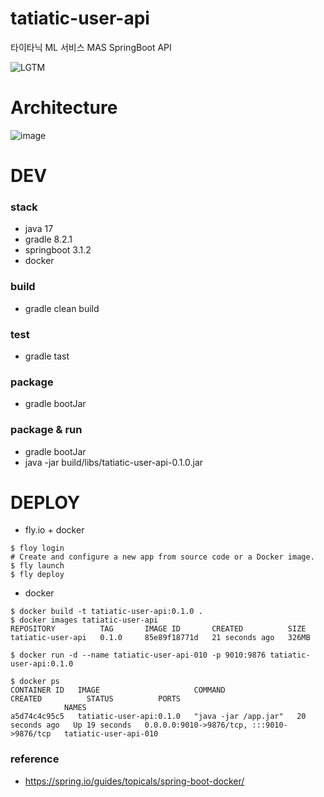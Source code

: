 # tatiatic-user-api
타이타닉 ML 서비스 MAS SpringBoot API

![LGTM](https://i.lgtm.fun/2j9j.png)

# Architecture
![image](https://github.com/dMario24/tatiatic-user-api/assets/134017660/31ade392-602a-4aaa-ba60-ea9ed8c40349)

# DEV
### stack
- java 17
- gradle 8.2.1
- springboot 3.1.2
- docker
  
### build
- gradle clean build

### test
- gradle tast

### package
- gradle bootJar

### package & run
- gradle bootJar
- java -jar build/libs/tatiatic-user-api-0.1.0.jar

# DEPLOY
- fly.io + docker
```
$ floy login
# Create and configure a new app from source code or a Docker image.
$ fly launch
$ fly deploy
```

- docker
```
$ docker build -t tatiatic-user-api:0.1.0 .
$ docker images tatiatic-user-api
REPOSITORY          TAG       IMAGE ID       CREATED          SIZE
tatiatic-user-api   0.1.0     85e89f18771d   21 seconds ago   326MB

$ docker run -d --name tatiatic-user-api-010 -p 9010:9876 tatiatic-user-api:0.1.0

$ docker ps                      
CONTAINER ID   IMAGE                     COMMAND                CREATED          STATUS          PORTS                           
            NAMES
a5d74c4c95c5   tatiatic-user-api:0.1.0   "java -jar /app.jar"   20 seconds ago   Up 19 seconds   0.0.0.0:9010->9876/tcp, :::9010->9876/tcp   tatiatic-user-api-010
```

### reference
- https://spring.io/guides/topicals/spring-boot-docker/